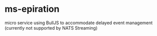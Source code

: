 # ms-epiration
micro service using BullJS to accommodate delayed event management (currently not supported by NATS Streaming)
